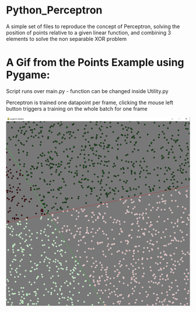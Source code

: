 # Python_Perceptron
A simple set of files to reproduce the concept of Perceptron, solving the position of points relative to a given linear function, and combining 3 elements to solve the non separable XOR problem

# A Gif from the Points Example using Pygame:
Script runs over main.py - function can be changed inside Utility.py

Perceptron is trained one datapoint per frame, clicking the mouse left button triggers a training on the whole batch for one frame


![Alt text](https://github.com/Gianeh/Python_Perceptron/blob/main/Points_guess.gif "Demonstration")
